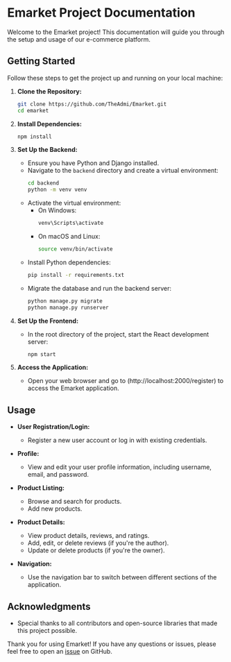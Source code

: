 # Emarket Project Documentation

Welcome to the Emarket project! This documentation will guide you through the setup and usage of our e-commerce platform.

## Getting Started

Follow these steps to get the project up and running on your local machine:

1. **Clone the Repository:** 
   ```bash
   git clone https://github.com/TheAdmi/Emarket.git
   cd emarket
   ```

2. **Install Dependencies:**
   ```bash
   npm install
   ```

3. **Set Up the Backend:**
   - Ensure you have Python and Django installed.
   - Navigate to the `backend` directory and create a virtual environment:
     ```bash
     cd backend
     python -m venv venv
     ```
   - Activate the virtual environment:
     - On Windows:
       ```bash
       venv\Scripts\activate
       ```
     - On macOS and Linux:
       ```bash
       source venv/bin/activate
       ```
   - Install Python dependencies:
     ```bash
     pip install -r requirements.txt
     ```
   - Migrate the database and run the backend server:
     ```bash
     python manage.py migrate
     python manage.py runserver
     ```

4. **Set Up the Frontend:**
   - In the root directory of the project, start the React development server:
     ```bash
     npm start
     ```

5. **Access the Application:**
   - Open your web browser and go to (http://localhost:2000/register) to access the Emarket application.

## Usage

- **User Registration/Login:**
  - Register a new user account or log in with existing credentials.
  
- **Profile:**
  - View and edit your user profile information, including username, email, and password.

- **Product Listing:**
  - Browse and search for products.
  - Add new products.

- **Product Details:**
  - View product details, reviews, and ratings.
  - Add, edit, or delete reviews (if you're the author).
  - Update or delete products (if you're the owner).

- **Navigation:**
  - Use the navigation bar to switch between different sections of the application.

## Acknowledgments

- Special thanks to all contributors and open-source libraries that made this project possible.

Thank you for using Emarket! If you have any questions or issues, please feel free to open an [issue](https://github.com/TheAdmi/Emarket/issues) on GitHub.
```
